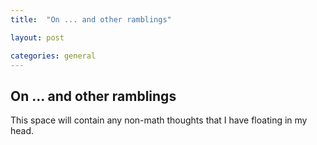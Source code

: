 ```yaml
---
title:  "On ... and other ramblings"

layout: post

categories: general
---
```


## On ... and other ramblings

This space will contain any non-math thoughts that I have floating in my head. 
